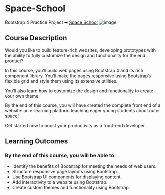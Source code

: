 # Space-School
Bootstrap 4 Practice Project  ➡
[Space School](https://jjoslin07.github.io/Space-School/)
![image](https://user-images.githubusercontent.com/73438491/162644839-78494c94-ed06-486d-b1bc-58147b6ce2a5.png)

## Course Description
Would you like to build feature-rich websites, developing prototypes with the ability to fully customize the design and functionality for the end product?

In this course, you’ll build web pages using Bootstrap 4 and its rich component library.  You’ll make the pages responsive using Bootstrap’s flexible grid and style them using its extensive utilities.

You’ll also learn how to customize the design and functionality to create your own theme.

By the end of this course, you will have created the complete front end of a website: an e-learning platform teaching eager young students about outer space!

Get started now to boost your productivity as a front-end developer.
## Learning Outcomes
### By the end of this course, you will be able to:
- Identify the benefits of Bootstrap for meeting the needs of web users.
- Structure responsive page layouts using Bootstrap.
- Use Bootstrap UI components for displaying content.
- Add interactivity to a website using Bootstrap.
- Create custom themes and functionality using Bootstrap.
